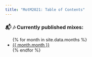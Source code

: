 ```yaml
---
title: "MotM2021: Table of Contents"
---
```


### :mailbox_with_mail: :notes: Currently published mixes:
<ul>
{% for month in site.data.months %}
    <li><a href="{{ month.permalink }}">{{ month.month }}</a></li>
{% endfor %}
</ul>
